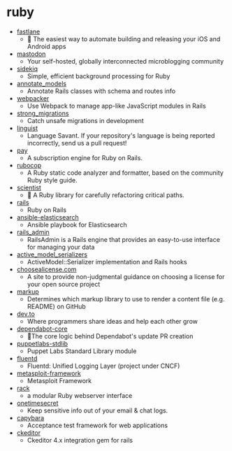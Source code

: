 # ruby
- [fastlane](https://github.com/fastlane/fastlane)
  - 🚀 The easiest way to automate building and releasing your iOS and Android apps
- [mastodon](https://github.com/tootsuite/mastodon)
  - Your self-hosted, globally interconnected microblogging community
- [sidekiq](https://github.com/mperham/sidekiq)
  - Simple, efficient background processing for Ruby
- [annotate_models](https://github.com/ctran/annotate_models)
  - Annotate Rails classes with schema and routes info
- [webpacker](https://github.com/rails/webpacker)
  - Use Webpack to manage app-like JavaScript modules in Rails
- [strong_migrations](https://github.com/ankane/strong_migrations)
  - Catch unsafe migrations in development
- [linguist](https://github.com/github/linguist)
  - Language Savant. If your repository's language is being reported incorrectly, send us a pull request!
- [pay](https://github.com/pay-rails/pay)
  - A subscription engine for Ruby on Rails.
- [rubocop](https://github.com/rubocop-hq/rubocop)
  - A Ruby static code analyzer and formatter, based on the community Ruby style guide.
- [scientist](https://github.com/github/scientist)
  - 🔬 A Ruby library for carefully refactoring critical paths.
- [rails](https://github.com/rails/rails)
  - Ruby on Rails
- [ansible-elasticsearch](https://github.com/elastic/ansible-elasticsearch)
  - Ansible playbook for Elasticsearch
- [rails_admin](https://github.com/sferik/rails_admin)
  - RailsAdmin is a Rails engine that provides an easy-to-use interface for managing your data
- [active_model_serializers](https://github.com/rails-api/active_model_serializers)
  - ActiveModel::Serializer implementation and Rails hooks
- [choosealicense.com](https://github.com/github/choosealicense.com)
  - A site to provide non-judgmental guidance on choosing a license for your open source project
- [markup](https://github.com/github/markup)
  - Determines which markup library to use to render a content file (e.g. README) on GitHub
- [dev.to](https://github.com/thepracticaldev/dev.to)
  - Where programmers share ideas and help each other grow
- [dependabot-core](https://github.com/dependabot/dependabot-core)
  - 🤖The core logic behind Dependabot's update PR creation
- [puppetlabs-stdlib](https://github.com/puppetlabs/puppetlabs-stdlib)
  - Puppet Labs Standard Library module
- [fluentd](https://github.com/fluent/fluentd)
  - Fluentd: Unified Logging Layer (project under CNCF)
- [metasploit-framework](https://github.com/rapid7/metasploit-framework)
  - Metasploit Framework
- [rack](https://github.com/rack/rack)
  - a modular Ruby webserver interface
- [onetimesecret](https://github.com/onetimesecret/onetimesecret)
  - Keep sensitive info out of your email & chat logs.
- [capybara](https://github.com/teamcapybara/capybara)
  - Acceptance test framework for web applications
- [ckeditor](https://github.com/galetahub/ckeditor)
  - Ckeditor 4.x integration gem for rails
